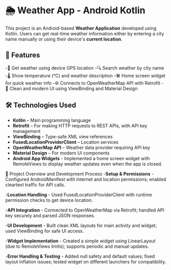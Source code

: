 # 🌦️ Weather App - Android Kotlin

This project is an Android-based **Weather Application** developed using Kotlin. Users can get real-time weather information either by entering a city name manually or using their device's **current location**.

## 🚀 Features

-📍 Get weather using device GPS location
-🔍 Search weather by city name
-🌡️ Show temperature (°C) and weather description
-🛠️ Home screen widget for quick weather info
-⚙️ Connects to OpenWeatherMap API with Retrofit
-📱 Clean and modern UI using ViewBinding and Material Design

## 🛠️ Technologies Used

- **Kotlin** – Main programming language
- **Retrofit** – For making HTTP requests to REST APIs, with API key management
- **ViewBinding** – Type-safe XML view references
- **FusedLocationProviderClient** – Location services
- **OpenWeatherMap API** – Weather data provider requiring API key
- **Material Design** – For modern UI components
- **Android App Widgets** -  Implemented a home screen widget with RemoteViews to display weather updates even when the app is closed.

📝 Project Overview and Development Process
-**Setup & Permissions** - Configured AndroidManifest with Internet and location permissions; enabled cleartext traffic for API calls.

-**Location Handling** - Used FusedLocationProviderClient with runtime permission checks to get device location.

-**API Integration** - Connected to OpenWeatherMap via Retrofit; handled API key securely and parsed JSON responses.

-**UI Development** - Built clean XML layouts for main activity and widget; used ViewBinding for safe UI access.

-**Widget Implementation** - Created a simple widget using LinearLayout (due to RemoteViews limits); supports periodic and manual updates.

-**Error Handling & Testing** - Added null safety and default values; fixed layout inflation issues; tested widget on different launchers for compatibility.
